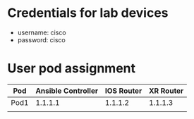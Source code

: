 # Credentials for lab devices
- username: cisco
- password: cisco

# User pod assignment

| Pod | Ansible Controller | IOS Router | XR Router |
|------|--------------------|------------|-----------|
| Pod1 | 1.1.1.1 | 1.1.1.2 | 1.1.1.3 |
|   |   |   |   |
